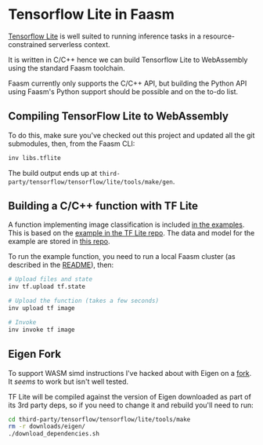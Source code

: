 # Tensorflow Lite in Faasm

[Tensorflow Lite](https://www.tensorflow.org/lite/) is well suited to running 
inference tasks in a resource-constrained serverless context. 
 
It is written in C/C++ hence we can build Tensorflow Lite to WebAssembly using the 
standard Faasm toolchain.  

Faasm currently only supports the C/C++ API, but building the Python API using 
Faasm's Python support should be possible and on the to-do list. 

## Compiling TensorFlow Lite to WebAssembly

To do this, make sure you've checked out this project and updated all the git submodules, 
then, from the Faasm CLI:

```bash
inv libs.tflite
```

The build output ends up at `third-party/tensorflow/tensorflow/lite/tools/make/gen`.

## Building a C/C++ function with TF Lite

A function implementing image classification is included 
[in the examples](../func/tf/image.cc). This is based on the 
[example in the TF Lite repo](https://github.com/tensorflow/tensorflow/tree/master/tensorflow/lite/examples/label_image). 
The data and model for the example are stored in [this repo](../func/tf/data).

To run the example function, you need to run a local Faasm cluster (as described in the [README](../README.md)), 
then:

```bash
# Upload files and state
inv tf.upload tf.state

# Upload the function (takes a few seconds)
inv upload tf image

# Invoke
inv invoke tf image
```

## Eigen Fork

To support WASM simd instructions I've hacked about with Eigen on a 
[fork](https://github.com/Shillaker/eigen-git-mirror). It _seems_ to work but isn't well 
tested. 

TF Lite will be compiled against the version of Eigen downloaded as part of its 3rd party 
deps, so if you need to change it and rebuild you'll need to run:

```bash
cd third-party/tensorflow/tensorflow/lite/tools/make
rm -r downloads/eigen/
./download_dependencies.sh
```
